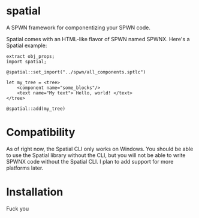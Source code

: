 # spatial
A SPWN framework for componentizing your SPWN code.

Spatial comes with an HTML-like flavor of SPWN named SPWNX. Here's a Spatial example:
```tsx
extract obj_props;
import spatial;

@spatial::set_import("../spwn/all_components.sptlc")

let my_tree = <tree>
	<component name="some_blocks"/>
	<text name="My text"> Hello, world! </text>
</tree> 

@spatial::add(my_tree)
```

# Compatibility
As of right now, the Spatial CLI only works on Windows. You should be able to use the Spatial library without the CLI, but you will not be able to write SPWNX code without the Spatial CLI. I plan to add support for more platforms later.

# Installation
Fuck you

